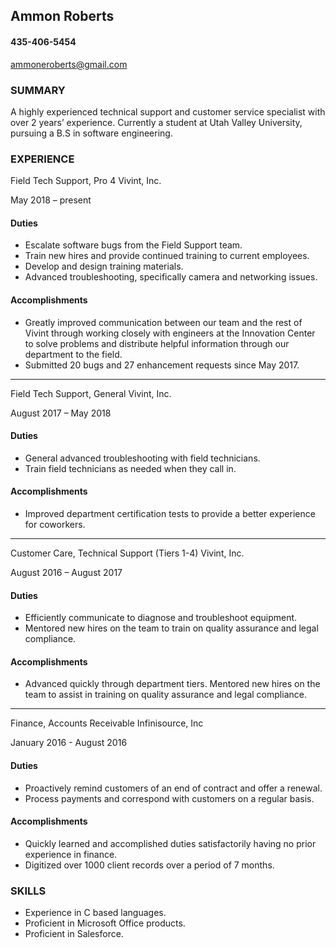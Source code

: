 ## Ammon Roberts
#### 435-406-5454

ammoneroberts@gmail.com

### SUMMARY

A highly experienced technical support and customer service specialist with over 2 years’ experience. Currently a student at Utah Valley University, pursuing a B.S in software engineering.

### EXPERIENCE

Field Tech Support, Pro 4
Vivint, Inc.

May 2018 – present

#### Duties

- Escalate software bugs from the Field Support team.
- Train new hires and provide continued training to current employees.
- Develop and design training materials.
- Advanced troubleshooting, specifically camera and networking issues.

#### Accomplishments
- Greatly improved communication between our team and the rest of Vivint through working closely with engineers at the Innovation Center to solve problems and distribute helpful information through our department to the field.
- Submitted 20 bugs and 27 enhancement requests since May 2017.
---
Field Tech Support, General
Vivint, Inc.

August 2017 – May 2018

#### Duties
- General advanced troubleshooting with field technicians.
- Train field technicians as needed when they call in.

#### Accomplishments
- Improved department certification tests to provide a better experience for coworkers.
---
Customer Care, Technical Support (Tiers 1-4)
Vivint, Inc.

August 2016 – August 2017

#### Duties
- Efficiently communicate to diagnose and troubleshoot equipment.
- Mentored new hires on the team to train on quality assurance and legal compliance.

#### Accomplishments
- Advanced quickly through department tiers.
Mentored new hires on the team to assist in training on quality assurance and legal compliance.
---
Finance, Accounts Receivable
Infinisource, Inc

January 2016 - August 2016

#### Duties
- Proactively remind customers of an end of contract and offer a renewal.
- Process payments and correspond with customers on a regular basis.

#### Accomplishments
- Quickly learned and accomplished duties satisfactorily having no prior experience in finance.
- Digitized over 1000 client records over a period of 7 months.

### SKILLS

- Experience in C based languages.
- Proficient in Microsoft Office products.
- Proficient in Salesforce.
